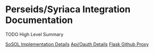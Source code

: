 # Perseids/Syriaca Integration Documentation

TODO High Level Summary

[SoSOL Implementation Details](sosol.md)
[Api/Oauth Details](apiouath.md)
[Flask Github Proxy](flaskgithubproxy.md)
